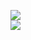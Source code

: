 [![](https://img.shields.io/badge/Made%20With-Github%20Spray-lightgrey.svg?style=for-the-badge&logo=github)](https://github.com/Annihil/github-spray#32052)  
[![](https://i.imgur.com/2DrTn0Z.gif)](https://github.com/Annihil/github-spray)